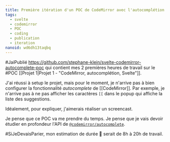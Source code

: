 ```yaml
---
title: Première itération d'un POC de CodeMirror avec l'autocomplétion
tags:
  - svelte
  - codemirror
  - POC
  - coding
  - publication
  - iteration
nanoid: wd6dh13taqbq
---
```

#JaiPublié https://github.com/stephane-klein/svelte-codemirror-autocomplete-poc qui contient mes 2 premières heures de travail sur le #POC [[Projet 1|Projet 1 - "CodeMirror, autocomplétion, Svelte"]].

J'ai réussi à setup le projet, mais pour le moment, je n'arrive pas à bien configurer la fonctionnalité *autocomplete* de [[CodeMirror]]. Par exemple, je n'arrive pas à ne pas afficher les caractères `[[` dans le popup qui affiche la liste des suggestions.

Idéalement, pour expliquer, j'aimerais réaliser un screencast.

Je pense que ce POC va me prendre du temps. Je pense que je vais devoir étudier en profondeur l'API de [`@codemirror/autocomplete`](https://codemirror.net/docs/ref/#autocomplete).

#SiJeDevaisParier, mon estimation de durée 🤔 serait de 8h à 20h de travail.
